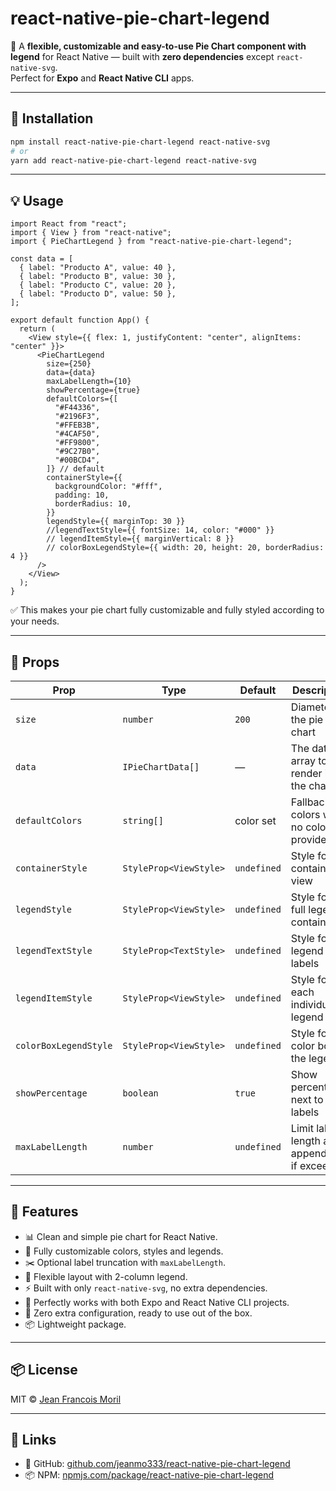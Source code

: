 # react-native-pie-chart-legend

🎉 A **flexible, customizable and easy-to-use Pie Chart component with legend** for React Native — built with **zero dependencies** except `react-native-svg`.  
Perfect for **Expo** and **React Native CLI** apps.

---

## 🚀 Installation

```bash
npm install react-native-pie-chart-legend react-native-svg
# or
yarn add react-native-pie-chart-legend react-native-svg
```

---

## 💡 Usage

```tsx
import React from "react";
import { View } from "react-native";
import { PieChartLegend } from "react-native-pie-chart-legend";

const data = [
  { label: "Producto A", value: 40 },
  { label: "Producto B", value: 30 },
  { label: "Producto C", value: 20 },
  { label: "Producto D", value: 50 },
];

export default function App() {
  return (
    <View style={{ flex: 1, justifyContent: "center", alignItems: "center" }}>
      <PieChartLegend
        size={250}
        data={data}
        maxLabelLength={10}
        showPercentage={true}
        defaultColors={[
          "#F44336",
          "#2196F3",
          "#FFEB3B",
          "#4CAF50",
          "#FF9800",
          "#9C27B0",
          "#00BCD4",
        ]} // default
        containerStyle={{
          backgroundColor: "#fff",
          padding: 10,
          borderRadius: 10,
        }}
        legendStyle={{ marginTop: 30 }}
        //legendTextStyle={{ fontSize: 14, color: "#000" }}
        // legendItemStyle={{ marginVertical: 8 }}
        // colorBoxLegendStyle={{ width: 20, height: 20, borderRadius: 4 }}
      />
    </View>
  );
}
```

✅ This makes your pie chart fully customizable and fully styled according to your needs.

---

## 📐 Props

| Prop                  | Type                   | Default     | Description                                     |
| --------------------- | ---------------------- | ----------- | ----------------------------------------------- |
| `size`                | `number`               | `200`       | Diameter of the pie chart                       |
| `data`                | `IPieChartData[]`      | —           | The data array to render in the chart           |
| `defaultColors`       | `string[]`             | color set   | Fallback colors when no color is provided       |
| `containerStyle`      | `StyleProp<ViewStyle>` | `undefined` | Style for the container view                    |
| `legendStyle`         | `StyleProp<ViewStyle>` | `undefined` | Style for the full legend container             |
| `legendTextStyle`     | `StyleProp<TextStyle>` | `undefined` | Style for legend text labels                    |
| `legendItemStyle`     | `StyleProp<ViewStyle>` | `undefined` | Style for each individual legend row            |
| `colorBoxLegendStyle` | `StyleProp<ViewStyle>` | `undefined` | Style for the color box in the legend           |
| `showPercentage`      | `boolean`              | `true`      | Show percentages next to labels                 |
| `maxLabelLength`      | `number`               | `undefined` | Limit label length and append `...` if exceeded |

---

## 🧩 Features

- 📊 Clean and simple pie chart for React Native.
- 🎨 Fully customizable colors, styles and legends.
- ✂️ Optional label truncation with `maxLabelLength`.
- 📐 Flexible layout with 2-column legend.
- ⚡ Built with only `react-native-svg`, no extra dependencies.
- 💯 Perfectly works with both Expo and React Native CLI projects.
- 🧩 Zero extra configuration, ready to use out of the box.
- 📦 Lightweight package.

---

## 📦 License

MIT © [Jean Francois Moril](https://github.com/jeanmo333)

---

## 🔗 Links

- 📘 GitHub: [github.com/jeanmo333/react-native-pie-chart-legend](https://github.com/jeanmo333/react-native-pie-chart-legend)
- 📦 NPM: [npmjs.com/package/react-native-pie-chart-legend](https://www.npmjs.com/package/react-native-pie-chart-legend)
